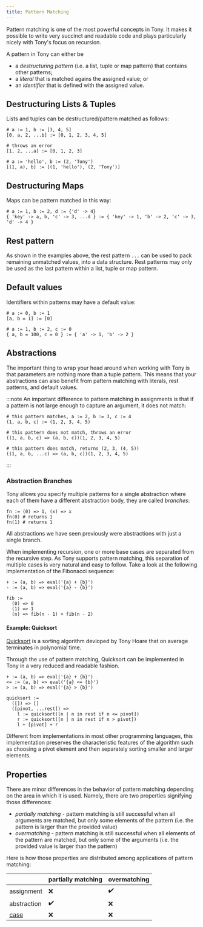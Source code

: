 ```yaml
---
title: Pattern Matching
---
```


Pattern matching is one of the most powerful concepts in Tony. It makes it possible to write very succinct and readable code and plays particularly nicely with Tony's focus on recursion.

A pattern in Tony can either be

* a _destructuring pattern_ (i.e. a list, tuple or map pattern) that contains other patterns;
* a _literal_ that is matched agains the assigned value; or
* an _identifier_ that is defined with the assigned value.

## Destructuring Lists & Tuples

Lists and tuples can be destructured/pattern matched as follows:

```tn
# a := 1, b := [3, 4, 5]
[0, a, 2, ...b] := [0, 1, 2, 3, 4, 5]

# throws an error
[1, 2, ...a] := [0, 1, 2, 3]

# a := 'hello', b := (2, 'Tony')
[(1, a), b] := [(1, 'hello'), (2, 'Tony')]
```

## Destructuring Maps

Maps can be pattern matched in this way:

```tn
# a := 1, b := 2, d := {'d' -> 4}
{ 'key' -> a, b, 'c' -> 3, ...d } := { 'key' -> 1, 'b' -> 2, 'c' -> 3, 'd' -> 4 }
```

## Rest pattern

As shown in the examples above, the rest pattern `...` can be used to pack remaining unmatched values, into a data structure. Rest patterns may only be used as the last pattern within a list, tuple or map pattern.

## Default values

Identifiers within patterns may have a default value:

```tn
# a := 0, b := 1
[a, b = 1] := [0]

# a := 1, b := 2, c := 0
{ a, b = 100, c = 0 } := { 'a' -> 1, 'b' -> 2 }
```

## Abstractions

The important thing to wrap your head around when working with Tony is that parameters are nothing more than a tuple pattern.
This means that your abstractions can also benefit from pattern matching with literals, rest patterns, and default values.

:::note
An important difference to pattern matching in assignments is that if a pattern is not large enough to capture an argument, it does not match:

```tn
# this pattern matches, a := 2, b := 3, c := 4
(1, a, b, c) := (1, 2, 3, 4, 5)

# this pattern does not match, throws an error
((1, a, b, c) => (a, b, c))(1, 2, 3, 4, 5)

# this pattern does match, returns (2, 3, (4, 5))
((1, a, b, ...c) => (a, b, c))(1, 2, 3, 4, 5)
```
:::

### Abstraction Branches

Tony allows you specify multiple patterns for a single abstraction where each of them have a different abstraction body, they are called _branches_:

```tn
fn := (0) => 1, (x) => x
fn(0) # returns 1
fn(1) # returns 1
```

All abstractions we have seen previously were abstractions with just a single branch.

When implementing recursion, one or more base cases are separated from the recursive step. As Tony supports pattern matching, this separation of multiple cases is very natural and easy to follow. Take a look at the following implementation of the Fibonacci sequence:

```tn
+ := (a, b) => eval('{a} + {b}')
- := (a, b) => eval('{a} - {b}')

fib :=
  (0) => 0
  (1) => 1
  (n) => fib(n - 1) + fib(n - 2)
```

#### Example: Quicksort

[Quicksort](https://en.wikipedia.org/wiki/Quicksort) is a sorting algorithm devloped by Tony Hoare that on average terminates in polynomial time.

Through the use of pattern matching, Quicksort can be implemented in Tony in a very reduced and readable fashion.

```tn
+ := (a, b) => eval('{a} + {b}')
<= := (a, b) => eval('{a} <= {b}')
> := (a, b) => eval('{a} > {b}')

quicksort :=
  ([]) => []
  ([pivot, ...rest]) =>
    l := quicksort([n | n in rest if n <= pivot])
    r := quicksort([n | n in rest if n > pivot])
    l + [pivot] + r
```

Different from implementations in most other programming languages, this implementation preserves the characteristic features of the algorithm such as choosing a pivot element and then separately sorting smaller and larger elements.

## Properties

There are minor differences in the behavior of pattern matching depending on the area in which it is used.
Namely, there are two properties signifying those differences:

* _partially matching_ - pattern matching is still successful when all arguments are matched, but only some elements of the pattern (i.e. the pattern is larger than the provided value)
* _overmatching_ - pattern matching is still successful when all elements of the pattern are matched, but only some of the arguments (i.e. the provided value is larger than the pattern)

Here is how those properties are distributed among applications of pattern matching:

| | partially matching | overmatching |
|---|---|---|
| assignment | ❌ | ✔️ |
| abstraction | ✔️ | ❌ |
| [case](docs-case.md) | ❌ | ❌ |
